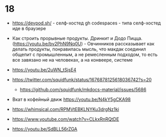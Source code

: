 # 18

- https://devpod.sh/ - селф-хостед gh codespaces - типа селф-хостед иде в браузере

- Как строить прорывные продукты. Дринкит и Додо Пицца. (https://youtu.be/bv2PhN9Nq0U) - Овчинников рассказывает как делать продукты, понравилась мысль, что макдак соединил общепит с промышленным, а не ремесленным подходом, то есть все завязано не на человеках, а на конвеере, системе

- https://youtu.be/2uWN_tSjsE4

- https://twitter.com/squidfunk/status/1676878125618036742?s=20
	- https://github.com/squidfunk/mkdocs-material/issues/5686
- Вкат в кофейный движ https://youtu.be/N4kY5gCKA98
- https://whimsical.com/RPMVtEBKLNYKu3drgNz1ki
- https://www.youtube.com/watch?v=CLkxRnRQtDE
- https://youtu.be/SdBLL56rZGA